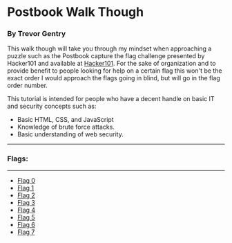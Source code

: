 # Postbook Walk Though
### By Trevor Gentry

This walk though will take you through my mindset when approaching a puzzle such as the Postbook capture the flag challenge presented by Hacker101 and available at [Hacker101](ctf.hacker101.com). For the sake of organization and to provide benefit to people looking for help on a certain flag this won't be the exact order I would approach the flags going in blind, but will go in the flag order number. 

This tutorial is intended for people who have a decent handle on basic IT and security concepts such as:
- Basic HTML, CSS, and JavaScript
- Knowledge of brute force attacks.
- Basic understanding of web security.
-----

### Flags:
----------
- [Flag 0]()
- [Flag 1]()
- [Flag 2]()
- [Flag 3]()
- [Flag 4]()
- [Flag 5]()
- [Flag 6]()
- [Flag 7]()

